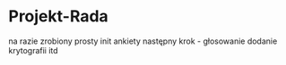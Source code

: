 # Projekt-Rada

na razie zrobiony prosty init ankiety
następny krok - głosowanie
dodanie krytografii itd
